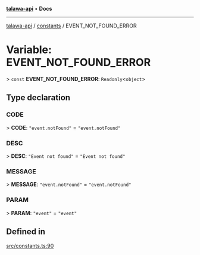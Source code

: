 [**talawa-api**](../../README.md) • **Docs**

***

[talawa-api](../../modules.md) / [constants](../README.md) / EVENT\_NOT\_FOUND\_ERROR

# Variable: EVENT\_NOT\_FOUND\_ERROR

\> `const` **EVENT\_NOT\_FOUND\_ERROR**: `Readonly`\<`object`\>

## Type declaration

### CODE

\> **CODE**: `"event.notFound"` = `"event.notFound"`

### DESC

\> **DESC**: `"Event not found"` = `"Event not found"`

### MESSAGE

\> **MESSAGE**: `"event.notFound"` = `"event.notFound"`

### PARAM

\> **PARAM**: `"event"` = `"event"`

## Defined in

[src/constants.ts:90](https://github.com/PalisadoesFoundation/talawa-api/blob/60937520d7a29ccf883a9c6a7c2d186bae92a81b/src/constants.ts#L90)

